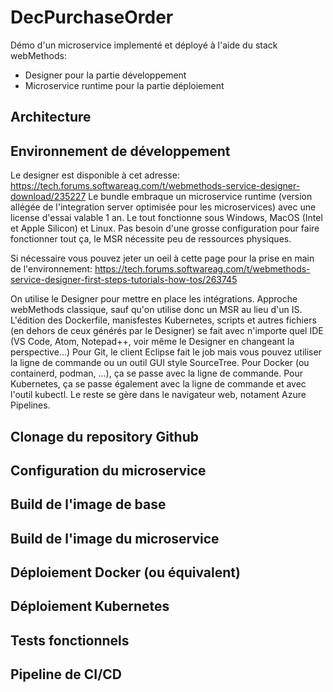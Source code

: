 # DecPurchaseOrder

Démo d'un microservice implementé et déployé à l'aide du stack webMethods:
- Designer pour la partie développement
- Microservice runtime pour la partie déploiement

## Architecture



## Environnement de développement

Le designer est disponible à cet adresse: https://tech.forums.softwareag.com/t/webmethods-service-designer-download/235227
Le bundle embraque un microservice runtime (version allégée de l'integration server optimisée pour les microservices) avec une license d'essai valable 1 an.
Le tout fonctionne sous Windows, MacOS (Intel et Apple Silicon) et Linux.
Pas besoin d'une grosse configuration pour faire fonctionner tout ça, le MSR nécessite peu de ressources physiques.

Si nécessaire vous pouvez jeter un oeil à cette page pour la prise en main de l'environnement: https://tech.forums.softwareag.com/t/webmethods-service-designer-first-steps-tutorials-how-tos/263745

On utilise le Designer pour mettre en place les intégrations. Approche webMethods classique, sauf qu'on utilise donc un MSR au lieu d'un IS.
L'édition des Dockerfile, manisfestes Kubernetes, scripts et autres fichiers (en dehors de ceux générés par le Designer) se fait avec n'importe quel IDE (VS Code, Atom, Notepad++, voir même le Designer en changeant la perspective...)
Pour Git, le client Eclipse fait le job mais vous pouvez utiliser la ligne de commande ou un outil GUI style SourceTree.
Pour Docker (ou containerd, podman, ...), ça se passe avec la ligne de commande.
Pour Kubernetes, ça se passe également avec la ligne de commande et avec l'outil kubectl.
Le reste se gère dans le navigateur web, notament Azure Pipelines.

## Clonage du repository Github


## Configuration du microservice


## Build de l'image de base


## Build de l'image du microservice


## Déploiement Docker (ou équivalent)


## Déploiement Kubernetes


## Tests fonctionnels


## Pipeline de CI/CD

